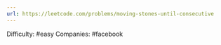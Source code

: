 ```yaml
---
url: https://leetcode.com/problems/moving-stones-until-consecutive
---
```


Difficulty: #easy
Companies: #facebook